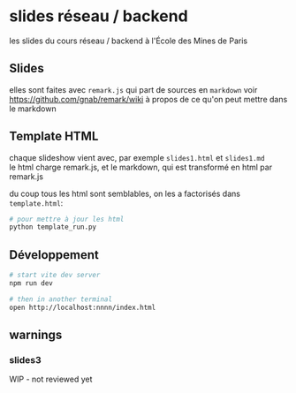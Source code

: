 # slides réseau / backend

les slides du cours réseau / backend à l'École des Mines de Paris

## Slides

elles sont faites avec `remark.js` qui part de sources en `markdown`
voir <https://github.com/gnab/remark/wiki> à propos de ce qu'on peut mettre dans le markdown

## Template HTML

chaque slideshow vient avec, par exemple `slides1.html` et `slides1.md`  
le html charge remark.js, et le markdown, qui est transformé en html par remark.js  

du coup tous les html sont semblables, on les a factorisés dans `template.html`:

```bash
# pour mettre à jour les html
python template_run.py
```

## Développement

```bash
# start vite dev server
npm run dev

# then in another terminal
open http://localhost:nnnn/index.html
```

## warnings

### slides3

WIP - not reviewed yet
